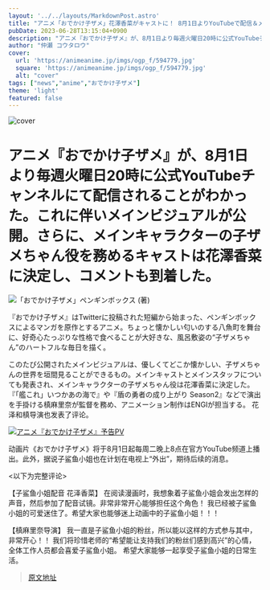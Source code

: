 ```yaml
---
layout: '../../layouts/MarkdownPost.astro'
title: "アニメ「おでかけ子ザメ」花澤香菜がキャストに！ 8月1日よりYouTubeで配信＆メインビジュアル公開"
pubDate: 2023-06-28T13:15:04+0900
description: "アニメ『おでかけ子ザメ』が、8月1日より毎週火曜日20時に公式YouTubeチャンネルにて配信されることがわかった。これに伴いメインビジュアルが公開。さらに、メインキャラクターの子ザメちゃん役を務めるキャストは花澤香菜に決定し、コメントも到着した。"
author: "仲瀬 コウタロウ"
cover:
  url: 'https://animeanime.jp/imgs/ogp_f/594779.jpg'
  square: 'https://animeanime.jp/imgs/ogp_f/594779.jpg'
  alt: "cover"
tags: ["news","anime","おでかけ子ザメ"]
theme: 'light'
featured: false
---
```


![cover](https://animeanime.jp/imgs/ogp_f/594779.jpg)

# アニメ『おでかけ子ザメ』が、8月1日より毎週火曜日20時に公式YouTubeチャンネルにて配信されることがわかった。これに伴いメインビジュアルが公開。さらに、メインキャラクターの子ザメちゃん役を務めるキャストは花澤香菜に決定し、コメントも到着した。

![「おでかけ子ザメ」ペンギンボックス (著)](https://animeanime.jp/imgs/zoom/594799.jpg)

『おでかけ子ザメ』はTwitterに投稿された短編から始まった、ペンギンボックスによるマンガを原作とするアニメ。ちょっと懐かしい匂いのする八魚町を舞台に、好奇心たっぷりな性格で食べることが大好きな、風呂敷姿の“子ザメちゃん”のハートフルな毎日を描く。

このたび公開されたメインビジュアルは、優しくてどこか懐かしい、子ザメちゃんの世界を垣間見ることができるもの。メインキャストとメインスタッフについても発表され、メインキャラクターの子ザメちゃん役は花澤香菜に決定した。『「艦これ」いつかあの海で』や『盾の勇者の成り上がり Season2』などで演出を手掛ける槙麻里奈が監督を務め、アニメーション制作はENGIが担当する。
花泽和槙导演也发表了评论。

[![アニメ『おでかけ子ザメ』予告PV](https://www.youtube.com/embed/vZU92zsuA1k?rel=0)](https://www.youtube.com/embed/vZU92zsuA1k?rel=0)

动画片《おでかけ子ザメ》将于8月1日起每周二晚上8点在官方YouTube频道上播出。此外，据说子鲨鱼小姐也在计划在电视上“外出”，期待后续的消息。

<以下为完整评论>

【子鲨鱼小姐配音 花泽香菜】
在阅读漫画时，我想象着子鲨鱼小姐会发出怎样的声音，然后参加了配音试镜。非常非常开心能够担任这个角色！
我已经被子鲨鱼小姐的可爱迷住了。希望大家也能够迷上动画中的子鲨鱼小姐！！！

【槙麻里奈导演】
我一直是子鲨鱼小姐的粉丝，所以能以这样的方式参与其中，非常开心！！
我们将珍惜老师的“希望能让支持我们的粉丝们感到高兴”的心情，全体工作人员都会喜爱子鲨鱼小姐。
希望大家能够一起享受子鲨鱼小姐的日常生活。

>[原文地址](https://animeanime.jp/article/2023/06/28/78220.html)  